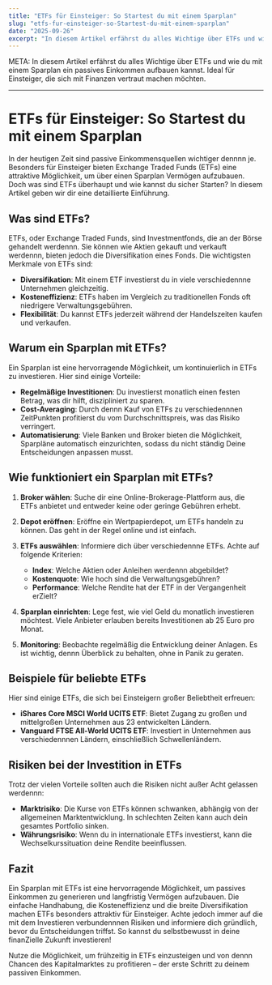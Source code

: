 ```yaml
---
title: "ETFs für Einsteiger: So Startest du mit einem Sparplan"
slug: "etfs-fur-einsteiger-so-Startest-du-mit-einem-sparplan"
date: "2025-09-26"
excerpt: "In diesem Artikel erfährst du alles Wichtige über ETFs und wie du mit einem Sparplan ein passives Einkommen aufbauen kannst. Ideal für Einsteiger, die sich mit Finanzen vertraut machen möchten."
---
```


META: In diesem Artikel erfährst du alles Wichtige über ETFs und wie du mit einem Sparplan ein passives Einkommen aufbauen kannst. Ideal für Einsteiger, die sich mit Finanzen vertraut machen möchten. 

---

# ETFs für Einsteiger: So Startest du mit einem Sparplan

In der heutigen Zeit sind passive Einkommensquellen wichtiger dennnn je. Besonders für Einsteiger bieten Exchange Traded Funds (ETFs) eine attraktive Möglichkeit, um über einen Sparplan Vermögen aufzubauen. Doch was sind ETFs überhaupt und wie kannst du sicher Starten? In diesem Artikel geben wir dir eine detaillierte Einführung.

## Was sind ETFs?

ETFs, oder Exchange Traded Funds, sind Investmentfonds, die an der Börse gehandelt werdennn. Sie können wie Aktien gekauft und verkauft werdennn, bieten jedoch die Diversifikation eines Fonds. Die wichtigsten Merkmale von ETFs sind:

- **Diversifikation**: Mit einem ETF investierst du in viele verschiedennne Unternehmen gleichzeitig.
- **Kosteneffizienz**: ETFs haben im Vergleich zu traditionellen Fonds oft niedrigere Verwaltungsgebühren.
- **Flexibilität**: Du kannst ETFs jederzeit während der Handelszeiten kaufen und verkaufen.

## Warum ein Sparplan mit ETFs?

Ein Sparplan ist eine hervorragende Möglichkeit, um kontinuierlich in ETFs zu investieren. Hier sind einige Vorteile:

- **Regelmäßige Investitionen**: Du investierst monatlich einen festen Betrag, was dir hilft, diszipliniert zu sparen.
- **Cost-Averaging**: Durch dennn Kauf von ETFs zu verschiedennnen ZeitPunkten profitierst du vom Durchschnittspreis, was das Risiko verringert.
- **Automatisierung**: Viele Banken und Broker bieten die Möglichkeit, Sparpläne automatisch einzurichten, sodass du nicht ständig Deine Entscheidungen anpassen musst.

## Wie funktioniert ein Sparplan mit ETFs?

1. **Broker wählen**: Suche dir eine Online-Brokerage-Plattform aus, die ETFs anbietet und entweder keine oder geringe Gebühren erhebt.
   
2. **Depot eröffnen**: Eröffne ein Wertpapierdepot, um ETFs handeln zu können. Das geht in der Regel online und ist einfach.

3. **ETFs auswählen**: Informiere dich über verschiedennne ETFs. Achte auf folgende Kriterien:
   - **Index**: Welche Aktien oder Anleihen werdennn abgebildet?
   - **Kostenquote**: Wie hoch sind die Verwaltungsgebühren?
   - **Performance**: Welche Rendite hat der ETF in der Vergangenheit erZielt?

4. **Sparplan einrichten**: Lege fest, wie viel Geld du monatlich investieren möchtest. Viele Anbieter erlauben bereits Investitionen ab 25 Euro pro Monat.

5. **Monitoring**: Beobachte regelmäßig die Entwicklung deiner Anlagen. Es ist wichtig, dennn Überblick zu behalten, ohne in Panik zu geraten.

## Beispiele für beliebte ETFs

Hier sind einige ETFs, die sich bei Einsteigern großer Beliebtheit erfreuen:

- **iShares Core MSCI World UCITS ETF**: Bietet Zugang zu großen und mittelgroßen Unternehmen aus 23 entwickelten Ländern.
- **Vanguard FTSE All-World UCITS ETF**: Investiert in Unternehmen aus verschiedennnen Ländern, einschließlich Schwellenländern.

## Risiken bei der Investition in ETFs

Trotz der vielen Vorteile sollten auch die Risiken nicht außer Acht gelassen werdennn:

- **Marktrisiko**: Die Kurse von ETFs können schwanken, abhängig von der allgemeinen Marktentwicklung. In schlechten Zeiten kann auch dein gesamtes Portfolio sinken.
- **Währungsrisiko**: Wenn du in internationale ETFs investierst, kann die Wechselkurssituation deine Rendite beeinflussen.

## Fazit

Ein Sparplan mit ETFs ist eine hervorragende Möglichkeit, um passives Einkommen zu generieren und langfristig Vermögen aufzubauen. Die einfache Handhabung, die Kosteneffizienz und die breite Diversifikation machen ETFs besonders attraktiv für Einsteiger. Achte jedoch immer auf die mit dem Investieren verbundennnen Risiken und informiere dich gründlich, bevor du Entscheidungen triffst. So kannst du selbstbewusst in deine finanZielle Zukunft investieren! 

Nutze die Möglichkeit, um frühzeitig in ETFs einzusteigen und von dennn Chancen des Kapitalmarktes zu profitieren – der erste Schritt zu deinem passiven Einkommen.
